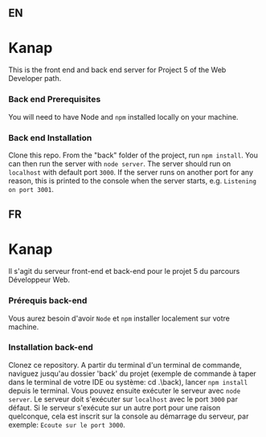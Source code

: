## EN ##
# Kanap #

This is the front end and back end server for Project 5 of the Web Developer path.

### Back end Prerequisites ###

You will need to have Node and `npm` installed locally on your machine.

### Back end Installation ###

Clone this repo. From the "back" folder of the project, run `npm install`. You 
can then run the server with `node server`. 
The server should run on `localhost` with default port `3000`. If the
server runs on another port for any reason, this is printed to the
console when the server starts, e.g. `Listening on port 3001`.

## FR ##
# Kanap #

Il s'agit du serveur front-end et back-end pour le projet 5 du parcours Développeur Web.

### Prérequis back-end ###

Vous aurez besoin d'avoir `Node` et `npm` installer localement sur votre machine.

### Installation back-end ###

Clonez ce repository.
A partir du terminal d'un terminal de commande, naviguez jusqu'au dossier 'back' du projet (exemple de commande à taper dans le terminal de votre IDE ou système: cd .\back), lancer `npm install` depuis le terminal.
Vous pouvez ensuite exécuter le serveur avec `node server`.
Le serveur doit s'exécuter sur `localhost` avec le port `3000` par défaut.
Si le serveur s'exécute sur un autre port pour une raison quelconque, cela est inscrit sur la console au démarrage du serveur, par exemple: `Ecoute sur le port 3000`.